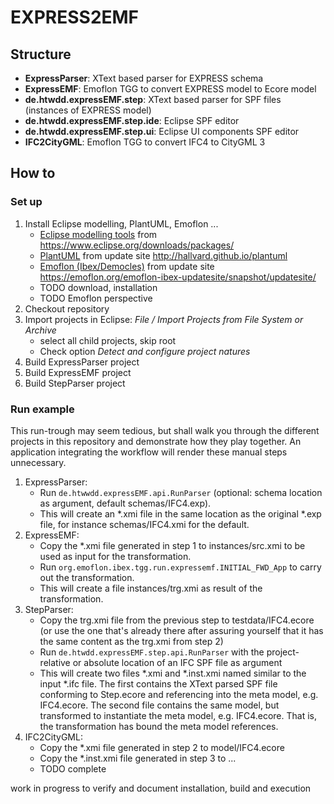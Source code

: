 # EXPRESS2EMF

## Structure

* __ExpressParser__: XText based parser for EXPRESS schema
* __ExpressEMF__: Emoflon TGG to convert EXPRESS model to Ecore model
* __de.htwdd.expressEMF.step__: XText based parser for SPF files (instances of EXPRESS model)
* __de.htwdd.expressEMF.step.ide__: Eclipse SPF editor
* __de.htwdd.expressEMF.step.ui__: Eclipse UI components SPF editor
* __IFC2CityGML__: Emoflon TGG to convert IFC4 to CityGML 3



## How to

### Set up

1. Install Eclipse modelling, PlantUML, Emoflon ...
    - [Eclipse modelling tools](https://www.eclipse.org/modeling/tools.php) from <https://www.eclipse.org/downloads/packages/>
    - [PlantUML](https://github.com/hallvard/plantuml) from update site <http://hallvard.github.io/plantuml>
    - [Emoflon (Ibex/Democles)](https://emoflon.org) from update site <https://emoflon.org/emoflon-ibex-updatesite/snapshot/updatesite/>
    - TODO download, installation
    - TODO Emoflon perspective
2. Checkout repository
3. Import projects in Eclipse: _File / Import Projects from File System or Archive_
    - select all child projects, skip root
    - Check option _Detect and configure project natures_
4. Build ExpressParser project
5. Build ExpressEMF project
6. Build StepParser project


### Run example

This run-trough may seem tedious, but shall walk you through the different projects in this repository and demonstrate how they play together. An application integrating the workflow will render these manual steps unnecessary.

1. ExpressParser:
    - Run `de.htwwdd.expressEMF.api.RunParser` (optional: schema location as argument, default schemas/IFC4.exp).
    - This will create an \*.xmi file in the same location as the original \*.exp file, for instance schemas/IFC4.xmi for the default.
2. ExpressEMF: 
    - Copy the \*.xmi file generated in step 1 to instances/src.xmi to be used as input for the transformation.
    - Run `org.emoflon.ibex.tgg.run.expressemf.INITIAL_FWD_App` to carry out the transformation.
    - This will create a file instances/trg.xmi as result of the transformation.
3. StepParser:
    - Copy the trg.xmi file from the previous step to testdata/IFC4.ecore (or use the one that's already there after assuring yourself that it has the same content as the trg.xmi from step 2)
    - Run `de.htwdd.expressEMF.step.api.RunParser` with the project-relative or absolute location of an IFC SPF file as argument
    - This will create two files \*.xmi and \*.inst.xmi named similar to the input \*.ifc file. The first contains the XText parsed SPF file conforming to Step.ecore and referencing into the meta model, e.g. IFC4.ecore. The second file contains the same model, but transformed to instantiate the meta model, e.g. IFC4.ecore. That is, the transformation has bound the meta model references.
4. IFC2CityGML:
    - Copy the \*.xmi file generated in step 2 to model/IFC4.ecore
    - Copy the \*.inst.xmi file generated in step 3 to ...
    - TODO complete

work in progress to verify and document installation, build and execution 




